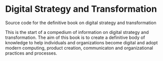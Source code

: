 # Digital Strategy and Transformation
Source code for the definitive book on digital strategy and transformation

This is the start of a compedium of information on digital strategy and transformation. The aim of this book is to create a definitive body of knowledge to help individuals and organizations become digital and adopt modern computing, product creation, communicaton and organizational practices and processes.
